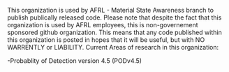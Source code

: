 
This organization is used by AFRL - Material State Awareness branch to publish publically released code.
Please note that despite the fact that this organization is used by AFRL employees, this is non-governement sponsored github organization. This means that
any code published within this organization is posted in hopes that it will be useful, but with NO WARRENTLY or LIABILITY.
Current Areas of research in this organization:

-Probablity of Detection version 4.5 (PODv4.5)
